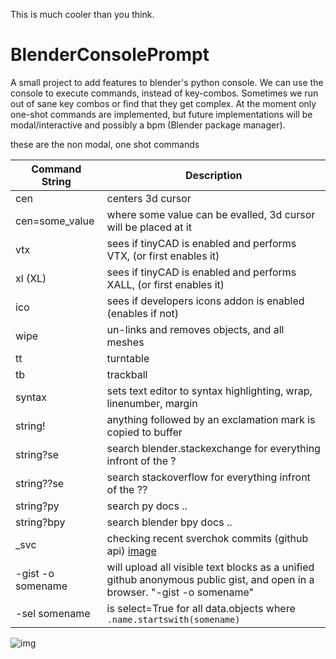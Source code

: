 This is much cooler than you think.

# BlenderConsolePrompt
A small project to add features to blender's python console. We can use the console to execute commands, instead of key-combos. Sometimes we run out of sane key combos or find that they get complex. At the moment only one-shot commands are implemented, but future implementations will be modal/interactive and possibly a bpm (Blender package manager).

these are the non modal, one shot commands

Command String | Description
-------------- | -------------
cen | centers 3d cursor
cen=some_value | where some value can be evalled, 3d cursor will be placed at it
vtx | sees if tinyCAD is enabled and performs VTX, (or first enables it)
xl (XL) | sees if tinyCAD is enabled and performs XALL, (or first enables it)
ico | sees if developers icons addon is enabled (enables if not)
wipe | un-links and removes objects, and all meshes
tt | turntable
tb | trackball
syntax | sets text editor to syntax highlighting, wrap, linenumber, margin
string! | anything followed by an exclamation mark is copied to buffer
string?se | search blender.stackexchange for everything infront of the ?
string??se | search stackoverflow for everything infront of the ??
string?py | search py docs ..
string?bpy | search blender bpy docs ..
_svc | checking recent sverchok commits (github api) [image](https://github.com/zeffii/BlenderConsolePrompt/issues/3#issuecomment-74256330)
-gist -o somename | will upload all visible text blocks as a unified github anonymous public gist, and open in a browser. "-gist -o somename"
-sel somename | is select=True for all data.objects where `.name.startswith(somename)`

![img](https://cloud.githubusercontent.com/assets/619340/5883599/368909cc-a354-11e4-9a8e-f442ebb8621e.gif)
